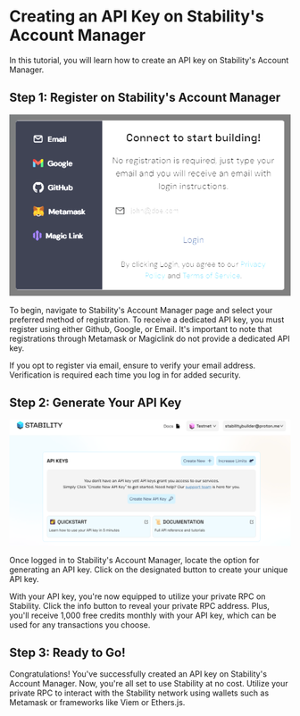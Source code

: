 # Creating an API Key on Stability's Account Manager

In this tutorial, you will learn how to create an API key on Stability's Account Manager.

## Step 1: Register on Stability's Account Manager

![Registration Screen](../../static/img/register.png)

To begin, navigate to Stability's Account Manager page and select your preferred method of registration. To receive a dedicated API key, you must register using either Github, Google, or Email. It's important to note that registrations through Metamask or Magiclink do not provide a dedicated API key. 

If you opt to register via email, ensure to verify your email address. Verification is required each time you log in for added security.

## Step 2: Generate Your API Key

![Generate API Key Screen](../../static/img/createapi.png)

Once logged in to Stability's Account Manager, locate the option for generating an API key. Click on the designated button to create your unique API key. 

With your API key, you're now equipped to utilize your private RPC on Stability. Click the info button to reveal your private RPC address. Plus, you'll receive 1,000 free credits monthly with your API key, which can be used for any transactions you choose.

## Step 3: Ready to Go!

Congratulations! You've successfully created an API key on Stability's Account Manager. Now, you're all set to use Stability at no cost. Utilize your private RPC to interact with the Stability network using wallets such as Metamask or frameworks like Viem or Ethers.js.
